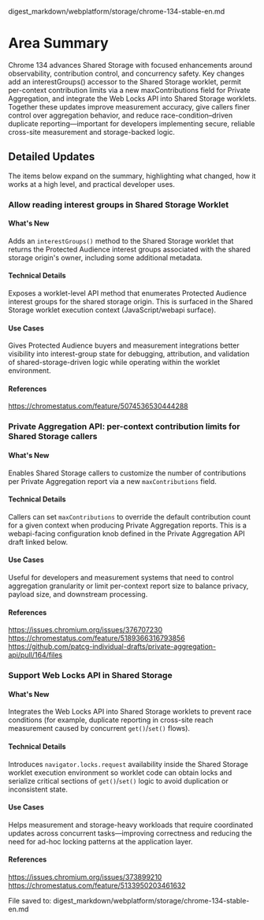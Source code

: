digest_markdown/webplatform/storage/chrome-134-stable-en.md

# Area Summary

Chrome 134 advances Shared Storage with focused enhancements around observability, contribution control, and concurrency safety. Key changes add an interestGroups() accessor to the Shared Storage worklet, permit per-context contribution limits via a new maxContributions field for Private Aggregation, and integrate the Web Locks API into Shared Storage worklets. Together these updates improve measurement accuracy, give callers finer control over aggregation behavior, and reduce race-condition–driven duplicate reporting—important for developers implementing secure, reliable cross-site measurement and storage-backed logic.

## Detailed Updates

The items below expand on the summary, highlighting what changed, how it works at a high level, and practical developer uses.

### Allow reading interest groups in Shared Storage Worklet

#### What's New
Adds an `interestGroups()` method to the Shared Storage worklet that returns the Protected Audience interest groups associated with the shared storage origin's owner, including some additional metadata.

#### Technical Details
Exposes a worklet-level API method that enumerates Protected Audience interest groups for the shared storage origin. This is surfaced in the Shared Storage worklet execution context (JavaScript/webapi surface).

#### Use Cases
Gives Protected Audience buyers and measurement integrations better visibility into interest-group state for debugging, attribution, and validation of shared-storage-driven logic while operating within the worklet environment.

#### References
https://chromestatus.com/feature/5074536530444288

### Private Aggregation API: per-context contribution limits for Shared Storage callers

#### What's New
Enables Shared Storage callers to customize the number of contributions per Private Aggregation report via a new `maxContributions` field.

#### Technical Details
Callers can set `maxContributions` to override the default contribution count for a given context when producing Private Aggregation reports. This is a webapi-facing configuration knob defined in the Private Aggregation API draft linked below.

#### Use Cases
Useful for developers and measurement systems that need to control aggregation granularity or limit per-context report size to balance privacy, payload size, and downstream processing.

#### References
https://issues.chromium.org/issues/376707230
https://chromestatus.com/feature/5189366316793856
https://github.com/patcg-individual-drafts/private-aggregation-api/pull/164/files

### Support Web Locks API in Shared Storage

#### What's New
Integrates the Web Locks API into Shared Storage worklets to prevent race conditions (for example, duplicate reporting in cross-site reach measurement caused by concurrent `get()`/`set()` flows).

#### Technical Details
Introduces `navigator.locks.request` availability inside the Shared Storage worklet execution environment so worklet code can obtain locks and serialize critical sections of `get()`/`set()` logic to avoid duplication or inconsistent state.

#### Use Cases
Helps measurement and storage-heavy workloads that require coordinated updates across concurrent tasks—improving correctness and reducing the need for ad-hoc locking patterns at the application layer.

#### References
https://issues.chromium.org/issues/373899210
https://chromestatus.com/feature/5133950203461632

File saved to: digest_markdown/webplatform/storage/chrome-134-stable-en.md